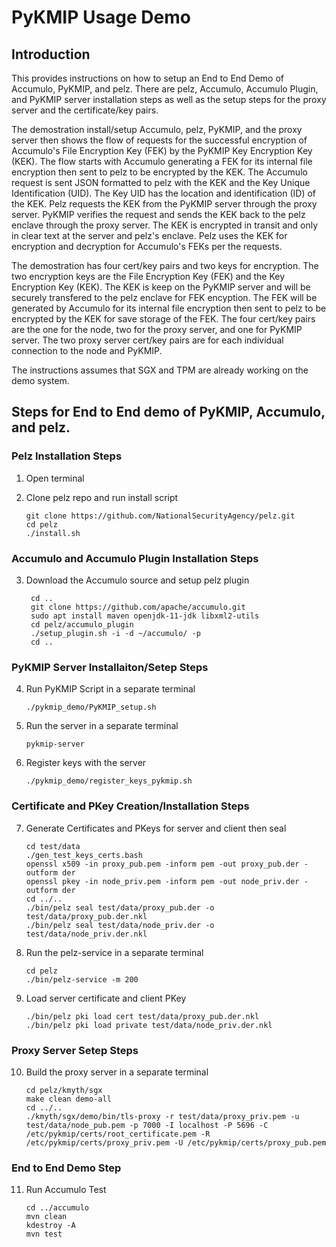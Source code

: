 # PyKMIP Usage Demo

## Introduction
This provides instructions on how to setup an End to End Demo of Accumulo, PyKMIP, and pelz. There are pelz, Accumulo, Accumulo Plugin, and PyKMIP server installation steps as well as the setup steps for the proxy server and the certificate/key pairs.

The demostration install/setup Accumulo, pelz, PyKMIP, and the proxy server then shows the flow of requests for the successful encryption of Accumulo's File Encryption Key (FEK) by the PyKMIP Key Encryption Key (KEK). The flow starts with Accumulo generating a FEK for its internal file encryption then sent to pelz to be encrypted by the KEK. The Accumulo request is sent JSON formatted to pelz with the KEK and the Key Unique Identification (UID). The Key UID has the location and identification (ID) of the KEK. Pelz requests the KEK from the PyKMIP server through the proxy server. PyKMIP verifies the request and sends the KEK back to the pelz enclave through the proxy server. The KEK is encrypted in transit and only in clear text at the server and pelz's enclave. Pelz uses the KEK for encryption and decryption for Accumulo's FEKs per the requests.

The demostration has four cert/key pairs and two keys for encryption. The two encryption keys are the File Encryption Key (FEK) and the Key Encryption Key (KEK). The KEK is keep on the PyKMIP server and will be securely transfered to the pelz enclave for FEK encyption.  The FEK will be generated by Accumulo for its internal file encryption then sent to pelz to be encrypted by the KEK for save storage of the FEK.  The four cert/key pairs are the one for the node, two for the proxy server, and one for PyKMIP server. The two proxy server cert/key pairs are for each individual connection to the node and PyKMIP.

The instructions assumes that SGX and TPM are already working on the demo system.

## Steps for End to End demo of PyKMIP, Accumulo, and pelz. 

### Pelz Installation Steps
1.  Open terminal
2.	Clone pelz repo and run install script

		git clone https://github.com/NationalSecurityAgency/pelz.git
		cd pelz
		./install.sh

### Accumulo and Accumulo Plugin Installation Steps 
3. Download the Accumulo source and setup pelz plugin

		cd ..
		git clone https://github.com/apache/accumulo.git
		sudo apt install maven openjdk-11-jdk libxml2-utils
		cd pelz/accumulo_plugin
		./setup_plugin.sh -i -d ~/accumulo/ -p
		cd ..

### PyKMIP Server Installaiton/Setep Steps
4.  Run PyKMIP Script in a separate terminal

		./pykmip_demo/PyKMIP_setup.sh

5.  Run the server in a separate terminal

		pykmip-server

6.  Register keys with the server

		./pykmip_demo/register_keys_pykmip.sh


### Certificate and PKey Creation/Installation Steps
7.	Generate Certificates and PKeys for server and client then seal

		cd test/data
		./gen_test_keys_certs.bash
		openssl x509 -in proxy_pub.pem -inform pem -out proxy_pub.der -outform der
		openssl pkey -in node_priv.pem -inform pem -out node_priv.der -outform der
		cd ../..
		./bin/pelz seal test/data/proxy_pub.der -o test/data/proxy_pub.der.nkl
		./bin/pelz seal test/data/node_priv.der -o test/data/node_priv.der.nkl

8.	Run the pelz-service in a separate terminal

		cd pelz
		./bin/pelz-service -m 200

9.	Load server certificate and client PKey

		./bin/pelz pki load cert test/data/proxy_pub.der.nkl
		./bin/pelz pki load private test/data/node_priv.der.nkl

### Proxy Server Setep Steps
10.	Build the proxy server in a separate terminal

		cd pelz/kmyth/sgx
		make clean demo-all
		cd ../..
		./kmyth/sgx/demo/bin/tls-proxy -r test/data/proxy_priv.pem -u test/data/node_pub.pem -p 7000 -I localhost -P 5696 -C /etc/pykmip/certs/root_certificate.pem -R /etc/pykmip/certs/proxy_priv.pem -U /etc/pykmip/certs/proxy_pub.pem

### End to End Demo Step
11. Run Accumulo Test

		cd ../accumulo
		mvn clean
		kdestroy -A
		mvn test

